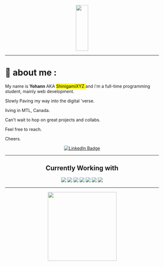 <div id="header" align="center">
 <img src="https://media.giphy.com/media/qUABlXKRRvfQobzIXp/giphy.gif" width="40vw" height="150px"/>
 </div>


---

# 🥷 about me :

 My name is <strong> Yohann </strong> AKA <mark> ShinigamiXYZ </mark> and i'm a full-time programming student, mainly web development.

 Slowly Paving my way into the digital 'verse.

 living in MTL, Canada.

 Can't wait to hop on great projects and collabs.

 Feel free to reach.

 Cheers.

<div id="badges" align="center">
  <a href="https://www.linkedin.com/in/godinyohann/">
    <img src="https://img.shields.io/badge/LinkedIn-blue?style=for-the-badge&logo=linkedin&logoColor=white" alt="LinkedIn Badge"/>
  </a>
</div>

---

<div align="center"><h2>Currently Working with</h2></div>
<div id="badges" align="center">
 <img src="https://img.shields.io/badge/mysql-%2300f.svg?style=for-the-badge&logo=mysql&logoColor=white">
 <img src="https://img.shields.io/badge/adobe-%23FF0000.svg?style=for-the-badge&logo=adobe&logoColor=white">
 <img src="https://img.shields.io/badge/WordPress-%23117AC9.svg?style=for-the-badge&logo=WordPress&logoColor=white">
 <img src="https://img.shields.io/badge/html5-%23E34F26.svg?style=for-the-badge&logo=html5&logoColor=white">
 <img src="https://img.shields.io/badge/css3-%231572B6.svg?style=for-the-badge&logo=css3&logoColor=white">
 <img src="https://img.shields.io/badge/javascript-%23323330.svg?style=for-the-badge&logo=javascript&logoColor=%23F7DF1E">
	 <img src="https://img.shields.io/badge/php-%23777BB4.svg?style=for-the-badge&logo=php&logoColor=white">
</div>

---


<div id="footer" align="center">
 <img src="https://media.giphy.com/media/hqU2KkjW5bE2v2Z7Q2/giphy.gif" width="225"/>
  
</div>

